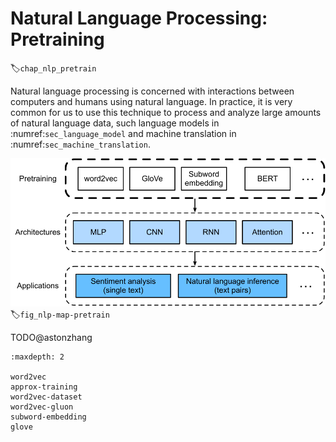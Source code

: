 # Natural Language Processing: Pretraining
:label:`chap_nlp_pretrain`

Natural language processing is concerned with interactions between computers and humans using natural language. In practice, it is very common for us to use this technique to process and analyze large amounts of natural language data, such language models in :numref:`sec_language_model` and machine translation in :numref:`sec_machine_translation`.

![Focus of this chapter is pretraining. ](../img/nlp-map-pretrain.svg)
:label:`fig_nlp-map-pretrain`

TODO@astonzhang

```toc
:maxdepth: 2

word2vec
approx-training
word2vec-dataset
word2vec-gluon
subword-embedding
glove
```

